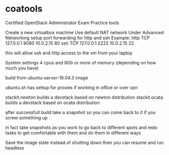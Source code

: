 # coatools
Certified OpenStack Administrator Exam Practice tools

Create a new virtualbox machine 
Use default NAT network
Under Advanced Networking setup port forwarding for http and ssh
Example:
http TCP  127.0.0.1 8080  10.0.2.15  80
ssh  TCP  127.0.0.1 2222  10.0.2.15  22

this will allow ssh and http access to the vm from your laptop

System settings  4 cpus  and 8Gb or more of memory (depending on how much you have)

build from ubuntu-server-16.04.3 image

ubuntu.sh has settup for proxies if working in office or over vpn

stackit.newton builds a devstack based on newton distribution
stackit.ocata  builds a devstack based on ocata  distribution

after successfull build take a snapshot so you can come back to it if you screw something up

in fact take snapshots as you work to go back to different spots and redo tasks to get comfortable with them and do them in different ways

Save the image state instead of shutting down then you can resume and run headless 


